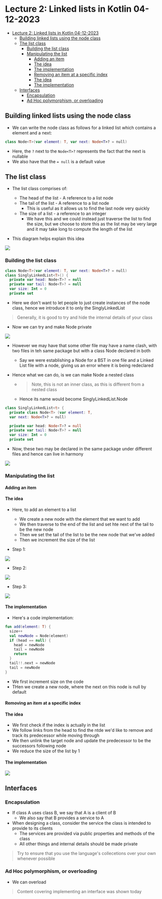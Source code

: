 # Lecture 2: Linked lists in Kotlin 04-12-2023

- [Lecture 2: Linked lists in Kotlin 04-12-2023](#lecture-2-linked-lists-in-kotlin-04-12-2023)
  - [Building linked lists using the node class](#building-linked-lists-using-the-node-class)
  - [The list class](#the-list-class)
    - [Building the list class](#building-the-list-class)
    - [Manipulating the list](#manipulating-the-list)
      - [Adding an item](#adding-an-item)
      - [The idea](#the-idea)
      - [The implementation](#the-implementation)
      - [Removing an item at a specific index](#removing-an-item-at-a-specific-index)
      - [The idea](#the-idea-1)
      - [The implementation](#the-implementation-1)
  - [Interfaces](#interfaces)
    - [Encapsulation](#encapsulation)
    - [Ad Hoc polymorphism, or overloading](#ad-hoc-polymorphism-or-overloading)

## Building linked lists using the node class

- We can write the node class as follows for a linked list which contains a element and a next:

```kotlin
class Node<T>(var element: T, var next: Node<T>? = null)
```

- Here, the `?` next to the `Node<T>?` represents the fact that the next is nullable
- We also have that the `= null` is a default value

## The list class

- The list class comprises of:
  - The head of the list - A reference to a list node
  - The tail of the list - A reference to a list node
    - This is useful as it allows us to find the last node very quickly
  - The size of a list - a reference to an integer
    - We have this and we could instead just traverse the list to find the size, but we choose to store this as the list may be very large and it may take long to compute the length of the list

- This diagram helps explain this idea

![](2024-01-18-09-22-30.png)

### Building the list class

```kotlin
class Node<T>(var element: T, var next: Node<T>? = null)
class SinglyLinkedList<T>() {
  private var head: Node<T>? = null
  private var tail: Node<T>? = null
  var size: Int = 0
  private set
```

- Here we don't want to let people to just create instances of the node class, hence we introduce it to only the SinglyLinkedList

> Generally, it is good to try and hide the internal details of your class

- Now we can try and make Node private

![](2024-01-18-09-25-37.png)

- However we may have that some other file may have a name clash, with two files in teh same package but with a class Node declared in both
  - Say we were establishing a Node for a BST in one file and a Linked List file with a node, giving us an error where it is being redeclared

- Hence what we can do, is we can make Node a nested class
  - > Note, this is not an inner class, as this is different from a nested class
  - Hence its name would become SinglyLinkedList.Node

```kotlin
class SinglyLinkedList<t> {
  private class Node<T> (var element: T,
  var next: Node<T>? = null)

  private var head: Node<T>? = null
  private var tail: Node<T>? = null
  var size: Int = 0
  private set
```

- Now, these two may be declared in the same package under different files and hence can live in harmony

![](2024-01-18-09-29-05.png)

### Manipulating the list

#### Adding an item

#### The idea

- Here, to add an element to a list
  - We create a new node with the element that we want to add
  - We then traverse to the end of the list and set hte next of the tail to be the new node
  - Then we set the tail of the list to be the new node that we've added
  - Then we increment the size of the list

- Step 1:

![](2024-01-18-09-31-20.png)

- Step 2:

![](2024-01-18-09-31-32.png)

- Step 3:

![](2024-01-18-09-31-46.png)

#### The implementation


- Here's a code implementation:

```kotlin
fun add(element: T) {
  size++
  val newNode = Node(element)
  if (head == null) {
    head = newNode
    tail = newNode
    return
  }
  tail!!.next = newNode
  tail = newNode
}
```

- We first increment size on the code
- THen we create a new node, where the next on this node is null by default

#### Removing an item at a specific index

#### The idea

- We first check if the index is actually in the list
- We follow links from the head to find the ntde we'd like to remove and track its predecessor while moving through
- We then unlink the target node and update the predecessor to be the successors following node
- We reduce the size of the list by 1

#### The implementation

![](2024-01-18-09-38-34.png)

## Interfaces

### Encapsulation

- If class A uses class B, we say that A is a client of B
  - We also say that B provides a service to A
- When designing a class, consider the service the class is intended to provide to its clients
  - The services are provided via public properties and methods of the class
  - All other things and internal details should be made private

>Try to ensure that you use the language's collecetions over your own whenever possible

### Ad Hoc polymorphism, or overloading

- We can overload

> Content covering implementing an interface was shown today 